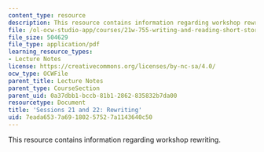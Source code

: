 ```yaml
---
content_type: resource
description: This resource contains information regarding workshop rewriting.
file: /ol-ocw-studio-app/courses/21w-755-writing-and-reading-short-stories-spring-2012/7eada6537a69180257527a1143640c50_MIT21W_755S12_ses2122.pdf
file_size: 504629
file_type: application/pdf
learning_resource_types:
- Lecture Notes
license: https://creativecommons.org/licenses/by-nc-sa/4.0/
ocw_type: OCWFile
parent_title: Lecture Notes
parent_type: CourseSection
parent_uid: 0a37dbb1-bccb-81b1-2862-835832b7da00
resourcetype: Document
title: 'Sessions 21 and 22: Rewriting'
uid: 7eada653-7a69-1802-5752-7a1143640c50
---
```

This resource contains information regarding workshop rewriting.